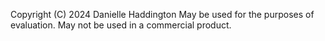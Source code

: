 
Copyright (C) 2024 Danielle Haddington
	May be used for the purposes of evaluation. May not be used in a commercial product.
